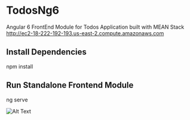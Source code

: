 # TodosNg6
Angular 6 FrontEnd Module for Todos Application built with MEAN Stack
 http://ec2-18-222-192-193.us-east-2.compute.amazonaws.com

## Install Dependencies
npm install

## Run Standalone Frontend Module
ng serve





![Alt Text](https://thumbs.gfycat.com/HandmadeFriendlyGalapagosalbatross-size_restricted.gif)
